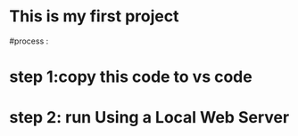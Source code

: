 # This is my first project
#process :
# step 1:copy this code to vs code 
# step 2: run Using a Local Web Server 
